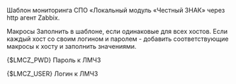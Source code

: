 Шаблон мониторинга СПО «Локальный модуль «Честный ЗНАК» через http агент Zabbix.

Макросы
Заполнить в шаблоне, если одинаковые для всех хостов. 
Если каждый хост со своим логином и паролем - добавить соответствующие макросы к хосту и заполнить значениями.

{$LMCZ_PWD} Пароль к ЛМЧЗ

{$LMCZ_USER} Логин к ЛМЧЗ
